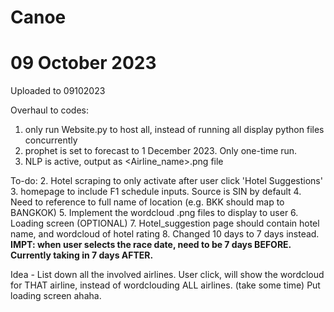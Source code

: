 # Canoe
<h1>09 October 2023</h1>
Uploaded to 09102023

Overhaul to codes:
  1. only run Website.py to host all, instead of running all display python files concurrently
  2. prophet is set to forecast to 1 December 2023. Only one-time run.
  3. NLP is active, output as <Airline_name>.png file



To-do:
  2. Hotel scraping to only activate after user click 'Hotel Suggestions'
  3. homepage to include F1 schedule inputs. Source is SIN by default
  4. Need to reference to full name of location (e.g. BKK should map to BANGKOK)
  5. Implement the wordcloud .png files to display to user
  6. Loading screen (OPTIONAL)
  7. Hotel_suggestion page should contain hotel name, and wordcloud of hotel rating
  8. Changed 10 days to 7 days instead. <b>IMPT: when user selects the race date, need to be 7 days BEFORE. Currently taking in 7 days AFTER.</b>

Idea - List down all the involved airlines. User click, will show the wordcloud for THAT airline, instead of wordclouding ALL airlines. (take some time)
Put loading screen ahaha.

